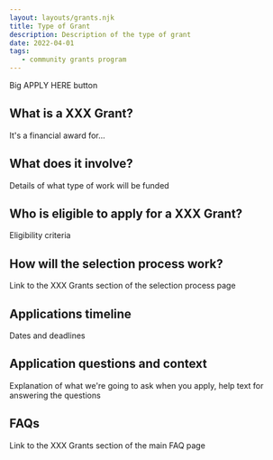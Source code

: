```yaml
---
layout: layouts/grants.njk
title: Type of Grant
description: Description of the type of grant
date: 2022-04-01
tags:
   - community grants program
---
```


Big APPLY HERE button

## What is a XXX Grant?

It's a financial award for...

## What does it involve?

Details of what type of work will be funded

## Who is eligible to apply for a XXX Grant?

Eligibility criteria

## How will the selection process work?

Link to the XXX Grants section of the selection process page

## Applications timeline

Dates and deadlines

## Application questions and context

Explanation of what we're going to ask when you apply, help text for answering the questions

## FAQs

Link to the XXX Grants section of the main FAQ page
